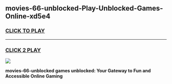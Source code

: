 
## movies-66-unblocked-Play-Unblocked-Games-Online-xd5e4
<h3>
<a href="https://premium76.site?title=movies-66-unblocked&ref=25A">CLICK TO PLAY</a></h3>
<hr>

<h3>
<a href="https://premium76.site?title=movies-66-unblocked&ref=25A">CLICK 2 PLAY</a>
  
</h3>

<a href="https://premium76.site?title=movies-66-unblocked&ref=25A"><img src="https://clearcache.store/games.png"></a>


**movies-66-unblocked games unblocked: Your Gateway to Fun and Accessible Online Gaming**
